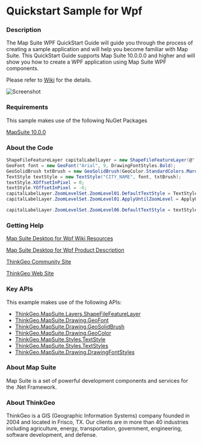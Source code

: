 # Quickstart Sample for Wpf

### Description
The Map Suite WPF QuickStart Guide will guide you through the process of creating a sample application and will help you become familiar with Map Suite. This QuickStart Guide supports Map Suite 10.0.0.0 and higher and will show you how to create a WPF application using Map Suite WPF components.

Please refer to [Wiki](http://wiki.thinkgeo.com/wiki/map_suite_desktop_for_wpf) for the details.

![Screenshot](https://github.com/ThinkGeo/QuickstartSample-ForWpf/blob/master/Screenshot.png)

### Requirements
This sample makes use of the following NuGet Packages

[MapSuite 10.0.0](https://www.nuget.org/packages?q=ThinkGeo)

### About the Code
```csharp
ShapeFileFeatureLayer capitalLabelLayer = new ShapeFileFeatureLayer(@"../../Data/WorldCapitals.shp");
GeoFont font = new GeoFont("Arial", 9, DrawingFontStyles.Bold);
GeoSolidBrush txtBrush = new GeoSolidBrush(GeoColor.StandardColors.Maroon);
TextStyle textStyle = new TextStyle("CITY_NAME", font, txtBrush);
textStyle.XOffsetInPixel = 0;
textStyle.YOffsetInPixel = -6;
capitalLabelLayer.ZoomLevelSet.ZoomLevel01.DefaultTextStyle = TextStyles.CreateSimpleTextStyle("CITY_NAME", "Arial", 8, DrawingFontStyles.Italic, GeoColor.StandardColors.Black, 3, 3);
capitalLabelLayer.ZoomLevelSet.ZoomLevel01.ApplyUntilZoomLevel = ApplyUntilZoomLevel.Level05;

capitalLabelLayer.ZoomLevelSet.ZoomLevel06.DefaultTextStyle = textStyle;
```
### Getting Help

[Map Suite Desktop for Wpf Wiki Resources](http://wiki.thinkgeo.com/wiki/map_suite_desktop_for_wpf)

[Map Suite Desktop for Wpf Product Description](https://thinkgeo.com/ui-controls#desktop-platforms)

[ThinkGeo Community Site](http://community.thinkgeo.com/)

[ThinkGeo Web Site](http://www.thinkgeo.com)

### Key APIs
This example makes use of the following APIs:

- [ThinkGeo.MapSuite.Layers.ShapeFileFeatureLayer](http://wiki.thinkgeo.com/wiki/api/thinkgeo.mapsuite.layers.shapefilefeaturelayer)
- [ThinkGeo.MapSuite.Drawing.GeoFont](http://wiki.thinkgeo.com/wiki/api/thinkgeo.mapsuite.drawing.geofont)
- [ThinkGeo.MapSuite.Drawing.GeoSolidBrush](http://wiki.thinkgeo.com/wiki/api/thinkgeo.mapsuite.drawing.geosolidbrush)
- [ThinkGeo.MapSuite.Drawing.GeoColor](http://wiki.thinkgeo.com/wiki/api/thinkgeo.mapsuite.drawing.geocolor)
- [ThinkGeo.MapSuite.Styles.TextStyle](http://wiki.thinkgeo.com/wiki/api/thinkgeo.mapsuite.styles.textstyle)
- [ThinkGeo.MapSuite.Styles.TextStyles](http://wiki.thinkgeo.com/wiki/api/thinkgeo.mapsuite.styles.textstyles)
- [ThinkGeo.MapSuite.Drawing.DrawingFontStyles](http://wiki.thinkgeo.com/wiki/api/thinkgeo.mapsuite.drawing.drawingfontstyles)

### About Map Suite
Map Suite is a set of powerful development components and services for the .Net Framework.

### About ThinkGeo
ThinkGeo is a GIS (Geographic Information Systems) company founded in 2004 and located in Frisco, TX. Our clients are in more than 40 industries including agriculture, energy, transportation, government, engineering, software development, and defense.
